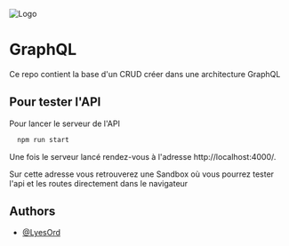 
![Logo](https://upload.wikimedia.org/wikipedia/commons/thumb/1/17/GraphQL_Logo.svg/120px-GraphQL_Logo.svg.png)


# GraphQL

Ce repo contient la base d'un CRUD créer dans une architecture GraphQL


## Pour tester l'API

Pour lancer le serveur de l'API

```bash
  npm run start
```

Une fois le serveur lancé rendez-vous à l'adresse http://localhost:4000/.

Sur cette adresse vous retrouverez une Sandbox où vous pourrez tester l'api et les routes directement dans le navigateur

## Authors

- [@LyesOrd](https://github.com/LyesOrd)

